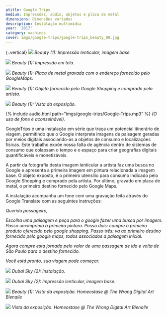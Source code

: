 ```yaml
---
ptitle: Google Trips
medium: Impressões, aúdio, objetos e placa de metal
dimensions: Dimensões variadas
description: Instalação multimídia
year: '2017'
category: machines
cover: imgs/google-trips/google-trips_beauty_00.jpg
---
```

{:.vertical}
![]({{site.baseurl}}/imgs/google-trips/google-trips_beauty_base.jpg)
_Beauty (1): Impressão lenticular, imagem base._

![]({{site.baseurl}}/imgs/google-trips/google-trips_pintura.jpg)
_Beauty (1): Impressão em tela._

![]({{site.baseurl}}/imgs/google-trips/google-trips_placa-metal.jpg)
_Beauty (1): Placa de metal gravada com o endereço fornecido pelo GoogleMaps._

![]({{site.baseurl}}/imgs/google-trips/google-trips_rimel.jpg)
_Beauty (1): Objeto fornecido pelo Google Shopping e comprado pela artista._

![]({{site.baseurl}}/imgs/google-trips/google-trips_instalacao_00.jpg)
_Beauty (1): Vista da exposição._

{% include audio.html path="imgs/google-trips/Google-Trips.mp3" %}
_(O uso de fone é aconselhável)._

GoogleTrips é uma instalação em série que traça um potencial itinerário de viagem, permitindo que o Google interprete imagens de paisagem geradas por meios digitais associando-as a objetos de consumo e localizações físicas. Este trabalho expõe nossa falta de agência dentro de sistemas de consumo que colapsam o tempo e o espaço para criar geografias digitais quantificáveis e monetizáveis.

A partir da fotografia desta imagem lenticular a artista faz uma busca no Google e apresenta a primeira imagem em pintura relacionada a imagem base. O objeto exposto, é o primeiro utensílio para consumo indicado pelo Google Shopping e comprado pela artista. Por último, gravado em placa de metal, o primeiro destino fornecido pelo Google Maps.

A instalação acompanha um fone com uma gravação feita através do Google Translate com as seguintes instruções:

_Querido passageiro,_

_Escolha uma paisagem e peça para o google fazer uma busca por imagem. Passo um:imprima a primeira pintura. Passo dois: compre o primeiro produto oferecido pelo google shopping.
Passo três: vá ao primeiro destino fornecido pelo google maps, todos associados a paisagem inicial._

_Agora compre esta jornada pelo valor de uma passagem de ida e volta de São Paulo para o destino fornecido._

_Você está pronto, sua viagem pode começar._

![]({{site.baseurl}}/imgs/google-trips/google-trips_dubai-sky_00.jpg)
_Dubai Sky (2): Instalação._

![]({{site.baseurl}}/imgs/google-trips/google-trips_dubai-sky_base.jpg)
_Dubai Sky (2): Impressão lenticular, imagem base._

![]({{site.baseurl}}/imgs/google-trips/google-trips_the-wrong_00.jpg)
_Beauty (1): Vista da exposição. Homeostase @ The Wrong Digital Art Bienalle_

![]({{site.baseurl}}/imgs/google-trips/google-trips_the-wrong_01.jpg)
_Vista da exposição. Homeostase @ The Wrong Digital Art Bienalle_
